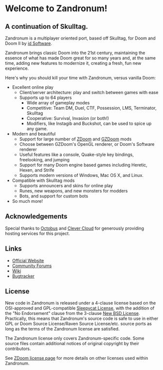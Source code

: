 Welcome to Zandronum!
=====================

A continuation of Skulltag.
---------------------------

Zandronum is a multiplayer oriented port, based off Skulltag, for Doom and Doom II by [id Software](http://www.idsoftware.com/).

Zandronum brings classic Doom into the 21st century, maintaining the essence of what has made Doom great for so many years and, at the same time, adding new features to modernize it, creating a fresh, fun new experience.

Here's why you should kill your time with Zandronum, versus vanilla Doom:
 
* Excellent online play
    * Client/server architecture: play and switch between games with ease
    * Supports up to 64 players
        * Wide array of gameplay modes
        * Competitive: Team DM, Duel, CTF, Possession, LMS, Terminator, Skulltag
        * Cooperative: Survival, Invasion (or both!)
        * Modifiers, like Instagib and Buckshot, can be used to spice up any game.
* Modern and beautiful
    * Support for large number of [ZDoom](http://zdoom.org) and [GZDoom](http://www.osnanet.de/c.oelckers/gzdoom/index.html) mods
    * Choose between GZDoom's OpenGL renderer, or Doom's Software renderer
    * Useful features like a console, Quake-style key bindings, freelooking, and jumping
    * Support for many Doom engine based games including Heretic, Hexen, and Strife
    * Supports modern versions of Windows, Mac OS X, and Linux.
* Compatible with Skulltag mods
    * Supports announcers and skins for online play
    * Runes, new weapons, and new monsters for modders
    * Bots, and support for custom bots
* So much more!

Acknowledgements
-----

Special thanks to [Octobus](https://octobus.net/) and [Clever Cloud](https://clever-cloud.com/) for generously providing hosting services for this project.

Links
-----

* [Official Website](http://zandronum.com/)
* [Community Forums](http://zandronum.com/forum/)
* [Wiki](http://wiki.zandronum.com/)
* [Bugtracker](http://zandronum.com/tracker/)


License
-------

New code in Zandronum is released under a 4-clause license based on the OSI-approved and GPL-compatible [Sleepycat License](http://www.opensource.org/licenses/Sleepycat), with the addition of the "No Endorsement" clause from the 3-clause [New BSD License](http://www.opensource.org/licenses/BSD-3-Clause).  Practically, this means that Zandronum's source code is safe to use in either GPL or Doom Source License/Raven Source License/etc. source ports as long as the terms of the Zandronum license are satisfied.

The Zandronum license only covers Zandronum-specific code.  Some source files contain additional notices of original copyright by their contributors.

See [ZDoom license page](http://zdoom.org/wiki/license) for more details on other licenses used within Zandronum.

